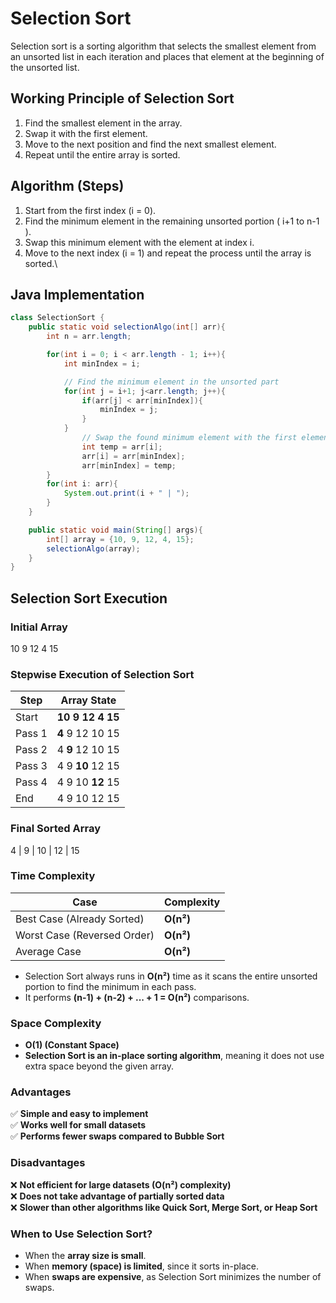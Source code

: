 # Selection Sort 

Selection sort is a sorting algorithm that selects the smallest element from an unsorted list in each iteration and places that element at the beginning of the unsorted list.

## Working Principle of Selection Sort

1.  Find the smallest element in the array.
2.  Swap it with the first element.
3.  Move to the next position and find the next smallest element.
4.  Repeat until the entire array is sorted.

## Algorithm (Steps)

1.  Start from the first index (i = 0).
2.  Find the minimum element in the remaining unsorted portion ( i+1 to n-1 ).
3.  Swap this minimum element with the element at index i.
4.  Move to the next index (i = 1) and repeat the process until the array is sorted.\

## Java Implementation 

```Java
class SelectionSort {
    public static void selectionAlgo(int[] arr){
        int n = arr.length;

        for(int i = 0; i < arr.length - 1; i++){
            int minIndex = i;

            // Find the minimum element in the unsorted part
            for(int j = i+1; j<arr.length; j++){
                if(arr[j] < arr[minIndex]){
                    minIndex = j;
                }
            }
                // Swap the found minimum element with the first element
                int temp = arr[i];
                arr[i] = arr[minIndex];
                arr[minIndex] = temp;
        }
        for(int i: arr){
            System.out.print(i + " | ");
        }
    }

    public static void main(String[] args){
        int[] array = {10, 9, 12, 4, 15};
        selectionAlgo(array);
    }
}
```
## Selection Sort Execution

### **Initial Array**
10  9  12  4  15

### **Stepwise Execution of Selection Sort**

| Step  | Array State              |
|-------|--------------------------|
| Start | **10  9  12  4  15**      |
| Pass 1 | **4**  9  12  10  15  |
| Pass 2 | 4  **9**  12  10  15  |
| Pass 3 | 4  9  **10**  12  15  |
| Pass 4 | 4  9  10  **12**  15  |
| End   | 4  9  10  12  15  |

### **Final Sorted Array**
4  |  9  |   10  |  12  |  15

### Time Complexity
| Case        | Complexity |
|------------|------------|
| Best Case (Already Sorted) | **O(n²)** |
| Worst Case (Reversed Order) | **O(n²)** |
| Average Case | **O(n²)** |

- Selection Sort always runs in **O(n²)** time as it scans the entire unsorted portion to find the minimum in each pass.
- It performs **(n-1) + (n-2) + ... + 1 = O(n²)** comparisons.

### Space Complexity
- **O(1) (Constant Space)**  
- **Selection Sort is an in-place sorting algorithm**, meaning it does not use extra space beyond the given array.

### Advantages
✅ **Simple and easy to implement**  
✅ **Works well for small datasets**  
✅ **Performs fewer swaps compared to Bubble Sort**  

### Disadvantages
❌ **Not efficient for large datasets (O(n²) complexity)**  
❌ **Does not take advantage of partially sorted data**  
❌ **Slower than other algorithms like Quick Sort, Merge Sort, or Heap Sort**  

### When to Use Selection Sort?
- When the **array size is small**.  
- When **memory (space) is limited**, since it sorts in-place.  
- When **swaps are expensive**, as Selection Sort minimizes the number of swaps.  
